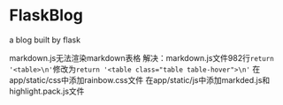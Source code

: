 # FlaskBlog
a blog built by flask

markdown.js无法渲染markdown表格
解决：markdown.js文件982行`return '<table>\n'`修改为`return '<table class="table table-hover">\n'`
在app/static/css中添加rainbow.css文件
在app/static/js中添加markded.js和highlight.pack.js文件
